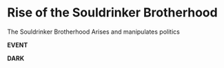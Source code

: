 # Rise of the Souldrinker Brotherhood

The Souldrinker Brotherhood Arises and manipulates politics

**EVENT**

**DARK**

